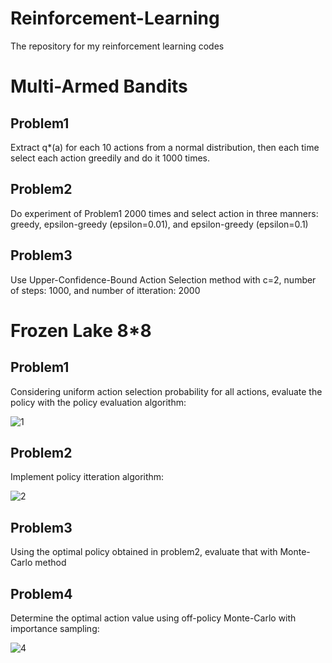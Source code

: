 # Reinforcement-Learning
The repository for my reinforcement learning codes

# Multi-Armed Bandits
## Problem1
Extract q*(a) for each 10 actions from a normal distribution, then each time select each action greedily and do it 1000 times.

## Problem2
Do experiment of Problem1 2000 times and select action in three manners: greedy, epsilon-greedy (epsilon=0.01), and epsilon-greedy (epsilon=0.1)

## Problem3
Use Upper-Confidence-Bound Action Selection method with c=2, number of steps: 1000, and number of itteration: 2000

# Frozen Lake 8*8
## Problem1
Considering uniform action selection probability for all actions, evaluate the policy with the policy evaluation algorithm:

![1](https://user-images.githubusercontent.com/79801992/183277810-acc96d07-9db4-42f4-9087-a03d3f7b068e.png)

## Problem2
Implement policy itteration algorithm:

![2](https://user-images.githubusercontent.com/79801992/183277866-4819611e-1175-457d-b2ce-545675bb4c23.png)

## Problem3
Using the optimal policy obtained in problem2, evaluate that with Monte-Carlo method

## Problem4
Determine the optimal action value using off-policy Monte-Carlo with importance sampling:

![4](https://user-images.githubusercontent.com/79801992/183278133-3d0cf995-cf4a-40c6-b451-a60545ed732e.png)
